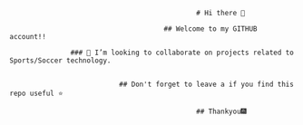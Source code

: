                                                   # Hi there 👋

                                          ## Welcome to my GITHUB account!!
                                                                        
                   ### 👯 I’m looking to collaborate on projects related to Sports/Soccer technology.


                               ## Don't forget to leave a if you find this repo useful ⭐

                                                  ## Thankyou🎆

<!--
**pranavdesh08/pranavdesh08** is a ✨ _special_ ✨ repository because its `README.md` (this file) appears on your GitHub profile.

Here are some ideas to get you started:

- 🔭 I’m currently working on ...
- 🌱 I’m currently learning ...
- 👯 I’m looking to collaborate on ...
- 🤔 I’m looking for help with ...
- 💬 Ask me about ...
- 📫 How to reach me: ...
- 😄 Pronouns: ...
- ⚡ Fun fact: ...
-->
